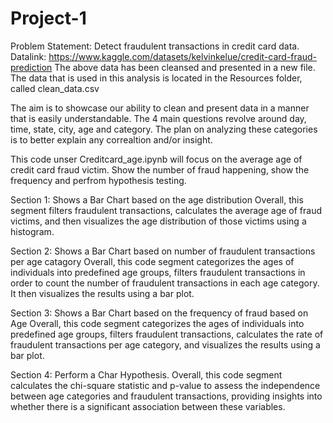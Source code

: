 # Project-1
Problem Statement: Detect fraudulent transactions in credit card data.
Datalink: https://www.kaggle.com/datasets/kelvinkelue/credit-card-fraud-prediction
The above data has been cleansed and presented in a new file. 
The data that is used in this analysis is located in the Resources folder, called clean_data.csv

The aim is to showcase our ability to clean and present data in a manner that is easily understandable. 
The 4 main questions revolve around day, time, state, city, age and category. 
The plan on analyzing these categories is to better explain any correaltion and/or insight.

This code unser Creditcard_age.ipynb will focus on the average age of credit card fraud victim. 
Show the number of fraud happening, show the frequency and perfrom hypothesis testing. 

Section 1: Shows a Bar Chart based on the age distribution
Overall, this segment filters fraudulent transactions, calculates the average age of fraud victims, 
and then visualizes the age distribution of those victims using a histogram. 

Section 2: Shows a Bar Chart based on number of fraudulent transactions per age catagory
Overall, this code segment categorizes the ages of individuals into predefined age groups, 
filters fraudulent transactions in order to count the number of fraudulent transactions in each age category. 
It then visualizes the results using a bar plot.

Section 3: Shows a Bar Chart based on the frequency of fraud based on Age
Overall, this code segment categorizes the ages of individuals into predefined age groups, filters fraudulent transactions, calculates the rate of fraudulent transactions per age category, and visualizes the results using a bar plot.

Section 4: Perform a Char Hypothesis. Overall, this code segment calculates the chi-square statistic and p-value to assess the independence between age categories and fraudulent transactions, providing insights into whether there is a significant association between these variables.




